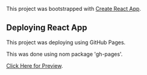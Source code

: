 This project was bootstrapped with [Create React App](https://github.com/facebook/create-react-app).

## Deploying React App

This project was deploying using GitHub Pages.

This was done using nom package 'gh-pages'.

[Click Here for Preview](https://superneutrino8.github.io/react-deploy/).
